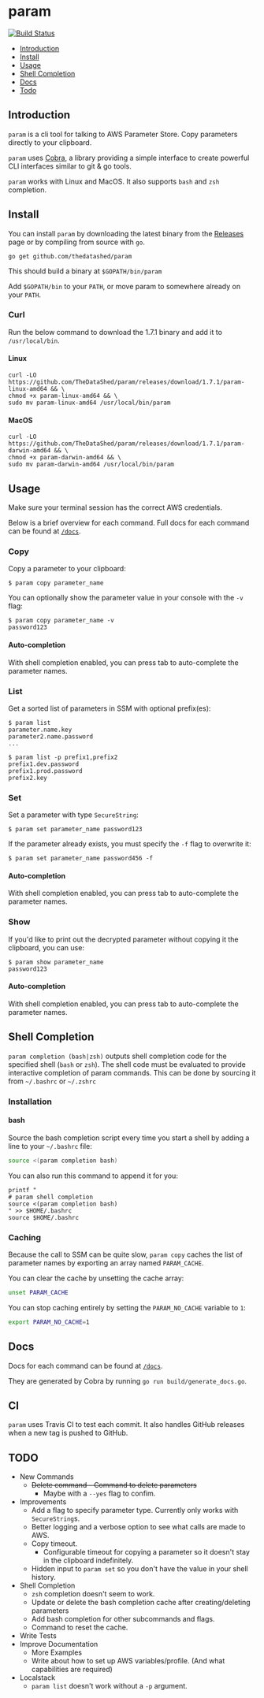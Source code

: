 # param

[![Build Status](https://travis-ci.com/TheDataShed/param.svg?branch=master)](https://travis-ci.com/TheDataShed/param)

- [Introduction](#introduction)
- [Install](#install)
- [Usage](#usage)
- [Shell Completion](#shell-completion)
- [Docs](#docs)
- [Todo](#todo)

## Introduction

`param` is a cli tool for talking to AWS Parameter Store. Copy parameters
directly to your clipboard.

`param` uses [Cobra](https://github.com/spf13/cobra), a library providing a
simple interface to create powerful CLI interfaces similar to git & go tools.

`param` works with Linux and MacOS.
It also supports `bash` and `zsh` completion.

## Install

You can install `param` by downloading the latest binary from the
[Releases](https://github.com/TheDataShed/param/releases) page or by compiling
from source with `go`.

```console
go get github.com/thedatashed/param
```

This should build a binary at `$GOPATH/bin/param`

Add `$GOPATH/bin` to your `PATH`, or move param to somewhere
already on your `PATH`.

### Curl

Run the below command to download the 1.7.1 binary and add it to
`/usr/local/bin`.

#### Linux

```console
curl -LO https://github.com/TheDataShed/param/releases/download/1.7.1/param-linux-amd64 && \
chmod +x param-linux-amd64 && \
sudo mv param-linux-amd64 /usr/local/bin/param
```

#### MacOS

```console
curl -LO https://github.com/TheDataShed/param/releases/download/1.7.1/param-darwin-amd64 && \
chmod +x param-darwin-amd64 && \
sudo mv param-darwin-amd64 /usr/local/bin/param
```

## Usage

Make sure your terminal session has the correct AWS credentials.

Below is a brief overview for each command.
Full docs for each command can be found at [`/docs`](docs/param.md).


### Copy

Copy a parameter to your clipboard:

```console
$ param copy parameter_name
```

You can optionally show the parameter value in your console with the `-v` flag:

```console
$ param copy parameter_name -v
password123
```

#### Auto-completion

With shell completion enabled, you can press tab to auto-complete the
parameter names.

### List

Get a sorted list of parameters in SSM with optional prefix(es):

```console
$ param list
parameter.name.key
parameter2.name.password
...
```

```console
$ param list -p prefix1,prefix2
prefix1.dev.password
prefix1.prod.password
prefix2.key
```

### Set

Set a parameter with type `SecureString`:

```console
$ param set parameter_name password123
```

If the parameter already exists, you must specify the `-f` flag
to overwrite it:

```console
$ param set parameter_name password456 -f
```

#### Auto-completion

With shell completion enabled, you can press tab to auto-complete the
parameter names.

### Show

If you'd like to print out the decrypted parameter without copying it the
clipboard, you can use:

```console
$ param show parameter_name
password123
```

#### Auto-completion

With shell completion enabled, you can press tab to auto-complete the
parameter names.

## Shell Completion

`param completion (bash|zsh)` outputs shell completion code for the specified
shell (`bash` or `zsh`).
The shell code must be evaluated to provide interactive completion of
param commands.
This can be done by sourcing it from `~/.bashrc` or `~/.zshrc`

### Installation

#### bash

Source the bash completion script every time you start a shell
by adding a line to your `~/.bashrc` file:

```bash
source <(param completion bash)
```

You can also run this command to append it for you:

```console
printf "
# param shell completion
source <(param completion bash)
" >> $HOME/.bashrc
source $HOME/.bashrc
```

### Caching

Because the call to SSM can be quite slow, `param copy` caches the list of
parameter names by exporting an array named `PARAM_CACHE`.

You can clear the cache by unsetting the cache array:
```bash
unset PARAM_CACHE
```

You can stop caching entirely by setting the `PARAM_NO_CACHE` variable to `1`:

```bash
export PARAM_NO_CACHE=1
```

## Docs

Docs for each command can be found at [`/docs`](docs/param.md).

They are generated by Cobra by running `go run build/generate_docs.go`.

## CI

`param` uses Travis CI to test each commit. It also handles GitHub releases
when a new tag is pushed to GitHub.

## TODO

- New Commands
	- ~~Delete command - Command to delete parameters~~
		- Maybe with a `--yes` flag to confim.
- Improvements
	- Add a flag to specify parameter type.
	Currently only works with `SecureString`s.
	- Better logging and a verbose option to see what calls are made to AWS.
	- Copy timeout.
		- Configurable timeout for copying a parameter so it doesn't stay in
		the clipboard indefinitely.
	- Hidden input to `param set` so you don't have the value in your shell history.
- Shell Completion
	- `zsh` completion doesn't seem to work.
	- Update or delete the bash completion cache after creating/deleting
	parameters
	- Add bash completion for other subcommands and flags.
	- Command to reset the cache.
- Write Tests
- Improve Documentation
	- More Examples
	- Write about how to set up AWS variables/profile.
	(And what capabilities are required)
- Localstack
	- `param list` doesn't work without a `-p` argument.
